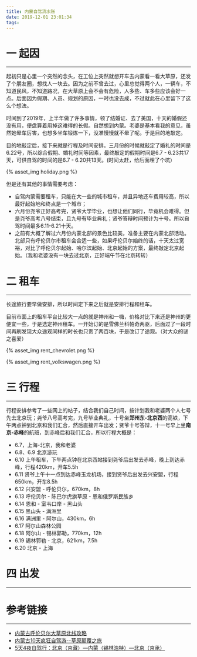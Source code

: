 ```yaml
---
title: 内蒙自驾流水账
date: 2019-12-01 23:01:34
tags:
---
```


# 一 起因
---
起初只是心里一个突然的念头，在工位上突然就想开车去内蒙看一看大草原，还发了个朋友圈，想找人一块去。因为之前不曾去过，心里总觉得两个人，一辆车，不知道民风，不知道路况，在大草原上会不会有危险，人多些、车多些应该会好一点。后面因为假期、人员、规划的原因，一时也没去成，不过就此在心里留下了这么个想法。
  
时间到了2019年，上半年做了许多事情，领了结婚证、去了美国，十天的婚假还没有用，便盘算着用掉这难得的长假。自然想到内蒙。老婆是基本看我的意见，虽然她晕车厉害，也想多坐车锻炼一下，没准慢慢就不晕了呢。于是目的地敲定。

目的地敲定后，接下来就是行程及时间安排。三月份的时候就敲定了婚礼的时间是6.22号，所以综合假期、婚礼时间等因素，最终敲定的假期时间是6.7 - 6.23共17天，可供自驾的时间的是6.7 - 6.20共13天。(时间太赶，给后面埋了个坑）

{% asset_img holiday.png %}

但是还有其他的事情需要考虑：

- 自驾内蒙需要租车，只能在大一些的城市租车，并且异地还车费用较高，所以最好起始地和终点是一个城市；
- 六月份尧爷正好高考完，贤爷大学毕业，也想让他们同行，毕竟机会难得。但是尧爷高考八号结束，且九号有毕业典礼；贤爷答辩时间预计为十号。所以自驾时间最多6.11-6.21十天。
- 之前有大概了解过六月份内蒙北部的景色比较美，准备主要在内蒙北部活动。北部只有呼伦贝尔市租车会合适一些，如果呼伦贝尔始终的话，十天太过宽裕，对比了呼伦贝尔起始、哈尔滨起始、北京起始的方案，最终敲定北京起始。（我和老婆没有一块去过北京，正好端午节在北京转转）

# 二 租车
---
长途旅行要早做安排，所以时间定下来之后就是安排行程和租车。

目前市面上的租车平台比较大一点的就是神州和一嗨，价格对比下来还是神州的更便宜一些，于是选定神州租车。一开始订的是雪佛兰科帕奇两驱，后面过了一段时间再刷发现大众途观同样的时长也只贵了两百块，于是改订了途观。（对大众的谜之喜爱）

{% asset_img rent_chevrolet.png %}

{% asset_img rent_volkswagen.png %}

# 三 行程
---
行程安排参考了一些网上的帖子，结合我们自己时间，按计划我和老婆两个人七号先去北京玩；尧爷八号高考完，九号毕业典礼，十号坐**郑州东-北京西**的高铁，下午两点钟到北京和我们汇合，然后直接开车出发；贤爷十号答辩，十一号早上坐**南京-赤峰**的航班，到赤峰后和我们汇合，所以行程大概是：

- 6.7，上海-北京，我和老婆
- 6.8、6.9 北京游玩
- 6.10 上午租车，下午两点钟在北京西站接到尧爷后出发去赤峰，晚上到达赤峰，行程420km，开车5.5h
- 6.11 贤爷上午十一点到达赤峰玉龙机场，接到贤爷后出发去兴安盟，行程650km，开车8.5h
- 6.12 兴安盟 - 呼伦贝尔，670km，8h
- 6.13 呼伦贝尔 - 陈巴尔虎旗草原 - 恩和俄罗斯民族乡
- 6.14 恩和 - 室韦口岸 - 黑山头
- 6.15 黑山头 - 满洲里
- 6.16 满洲里 - 阿尔山，430km，6h
- 6.17 阿尔山森林公园
- 6.18 阿尔山 - 锡林郭勒，770km，12h
- 6.19 锡林郭勒 - 北京，621km，7.5h
- 6.20 北京 - 上海



# 四 出发
---



# 参考链接
---
- [内蒙古呼伦贝尔大草原北线攻略](https://post.smzdm.com/p/a997o255/)
- [内蒙古10天疯狂自驾游--草原颠覆之旅](http://www.mafengwo.cn/i/3146208.html)
- [5天4夜自驾行：北京（京藏）—内蒙（锡林浩特）—北京（京承）](https://post.smzdm.com/p/159222/)


